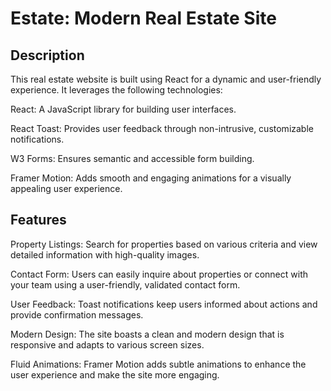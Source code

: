 # Estate: Modern Real Estate Site

## Description

This real estate website is built using React for a dynamic and user-friendly experience. It leverages the following technologies:

React: A JavaScript library for building user interfaces.

React Toast: Provides user feedback through non-intrusive, customizable notifications.

W3 Forms: Ensures semantic and accessible form building.

Framer Motion: Adds smooth and engaging animations for a visually appealing user experience.

## Features

Property Listings: Search for properties based on various criteria and view detailed information with high-quality images.

Contact Form: Users can easily inquire about properties or connect with your team using a user-friendly, validated contact form.

User Feedback: Toast notifications keep users informed about actions and provide confirmation messages.

Modern Design: The site boasts a clean and modern design that is responsive and adapts to various screen sizes.

Fluid Animations: Framer Motion adds subtle animations to enhance the user experience and make the site more engaging.
